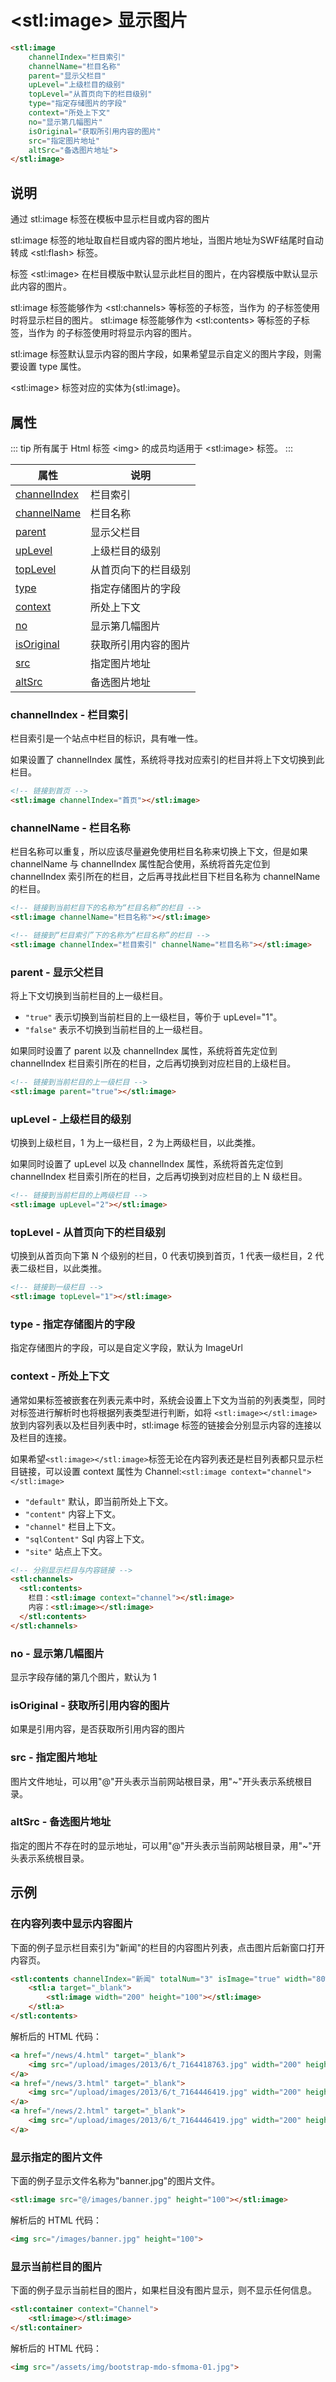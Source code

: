 ﻿---
sidebar: auto
---

# &lt;stl:image&gt; 显示图片

```html
<stl:image
    channelIndex="栏目索引"
    channelName="栏目名称"
    parent="显示父栏目"
    upLevel="上级栏目的级别"
    topLevel="从首页向下的栏目级别"
    type="指定存储图片的字段"
    context="所处上下文"
    no="显示第几幅图片"
    isOriginal="获取所引用内容的图片"
    src="指定图片地址"
    altSrc="备选图片地址">
</stl:image>
```

## 说明

通过 stl:image 标签在模板中显示栏目或内容的图片

stl:image 标签的地址取自栏目或内容的图片地址，当图片地址为SWF结尾时自动转成 &lt;stl:flash&gt; 标签。

标签 &lt;stl:image&gt; 在栏目模版中默认显示此栏目的图片，在内容模版中默认显示此内容的图片。

stl:image 标签能够作为 &lt;stl:channels&gt; 等标签的子标签，当作为 的子标签使用时将显示栏目的图片。
stl:image 标签能够作为 &lt;stl:contents&gt; 等标签的子标签，当作为 的子标签使用时将显示内容的图片。

stl:image 标签默认显示内容的图片字段，如果希望显示自定义的图片字段，则需要设置 type 属性。

 &lt;stl:image&gt; 标签对应的实体为{stl:image}。

## 属性

::: tip
所有属于 Html 标签 &lt;img&gt; 的成员均适用于 &lt;stl:image&gt; 标签。
:::

| 属性                                           | 说明                 |
|------------------------------------------------|----------------------|
| [channelIndex](#channelindex-栏目索引)         | 栏目索引             |
| [channelName](#channelname-栏目名称)           | 栏目名称             |
| [parent](#parent-显示父栏目)                   | 显示父栏目           |
| [upLevel](#uplevel-上级栏目的级别)             | 上级栏目的级别       |
| [topLevel](#toplevel-从首页向下的栏目级别)     | 从首页向下的栏目级别 |
| [type](#type-指定存储图片的字段)               | 指定存储图片的字段   |
| [context](#context-所处上下文)                 | 所处上下文           |
| [no](#no-显示第几幅图片)                       | 显示第几幅图片       |
| [isOriginal](#isoriginal-获取所引用内容的图片) | 获取所引用内容的图片 |
| [src](#src-指定图片地址)                       | 指定图片地址         |
| [altSrc](#altsrc-备选图片地址)                 | 备选图片地址         |

### channelIndex - 栏目索引

栏目索引是一个站点中栏目的标识，具有唯一性。

如果设置了 channelIndex 属性，系统将寻找对应索引的栏目并将上下文切换到此栏目。

```html
<!-- 链接到首页 -->
<stl:image channelIndex="首页"></stl:image>
```

### channelName - 栏目名称

栏目名称可以重复，所以应该尽量避免使用栏目名称来切换上下文，但是如果 channelName 与 channelIndex 属性配合使用，系统将首先定位到 channelIndex 索引所在的栏目，之后再寻找此栏目下栏目名称为 channelName 的栏目。

```html
<!-- 链接到当前栏目下的名称为“栏目名称”的栏目 -->
<stl:image channelName="栏目名称"></stl:image>
```

```html
<!-- 链接到“栏目索引”下的名称为“栏目名称”的栏目 -->
<stl:image channelIndex="栏目索引" channelName="栏目名称"></stl:image>
```

### parent - 显示父栏目

将上下文切换到当前栏目的上一级栏目。

- `"true"` 表示切换到当前栏目的上一级栏目，等价于 upLevel="1"。
- `"false"` 表示不切换到当前栏目的上一级栏目。

如果同时设置了 parent 以及 channelIndex 属性，系统将首先定位到 channelIndex 栏目索引所在的栏目，之后再切换到对应栏目的上级栏目。

```html
<!-- 链接到当前栏目的上一级栏目 -->
<stl:image parent="true"></stl:image>
```

### upLevel - 上级栏目的级别

切换到上级栏目，1 为上一级栏目，2 为上两级栏目，以此类推。

如果同时设置了 upLevel 以及 channelIndex 属性，系统将首先定位到 channelIndex 栏目索引所在的栏目，之后再切换到对应栏目的上 N 级栏目。

```html
<!-- 链接到当前栏目的上两级栏目 -->
<stl:image upLevel="2"></stl:image>
```

### topLevel - 从首页向下的栏目级别

切换到从首页向下第 N 个级别的栏目，0 代表切换到首页，1 代表一级栏目，2 代表二级栏目，以此类推。

```html
<!-- 链接到一级栏目 -->
<stl:image topLevel="1"></stl:image>
```

### type - 指定存储图片的字段

指定存储图片的字段，可以是自定义字段，默认为 ImageUrl

### context - 所处上下文

通常如果标签被嵌套在列表元素中时，系统会设置上下文为当前的列表类型，同时对标签进行解析时也将根据列表类型进行判断，如将 `<stl:image></stl:image>` 放到内容列表以及栏目列表中时，stl:image 标签的链接会分别显示内容的连接以及栏目的连接。

如果希望`<stl:image></stl:image>`标签无论在内容列表还是栏目列表都只显示栏目链接，可以设置 context 属性为 Channel:`<stl:image context="channel"></stl:image>`

- `"default"` 默认，即当前所处上下文。
- `"content"` 内容上下文。
- `"channel"` 栏目上下文。
- `"sqlContent"` Sql 内容上下文。
- `"site"` 站点上下文。

```html
<!-- 分别显示栏目与内容链接 -->
<stl:channels>
  <stl:contents>
    栏目：<stl:image context="channel"></stl:image>
    内容：<stl:image></stl:image>
  </stl:contents>
</stl:channels>
```

### no - 显示第几幅图片

显示字段存储的第几个图片，默认为 1

### isOriginal - 获取所引用内容的图片

如果是引用内容，是否获取所引用内容的图片

### src - 指定图片地址

图片文件地址，可以用"@"开头表示当前网站根目录，用"~"开头表示系统根目录。

### altSrc - 备选图片地址

指定的图片不存在时的显示地址，可以用"@"开头表示当前网站根目录，用"~"开头表示系统根目录。

## 示例

### 在内容列表中显示内容图片

下面的例子显示栏目索引为"新闻"的栏目的内容图片列表，点击图片后新窗口打开内容页。

```html
<stl:contents channelIndex="新闻" totalNum="3" isImage="true" width="80%">
    <stl:a target="_blank">
        <stl:image width="200" height="100"></stl:image>
    </stl:a>
</stl:contents>
```

解析后的 HTML 代码：

```html
<a href="/news/4.html" target="_blank">
    <img src="/upload/images/2013/6/t_7164418763.jpg" width="200" height="100">
</a>
<a href="/news/3.html" target="_blank">
    <img src="/upload/images/2013/6/t_7164446419.jpg" width="200" height="100">
</a>
<a href="/news/2.html" target="_blank">
    <img src="/upload/images/2013/6/t_7164446419.jpg" width="200" height="100">
</a>
```

### 显示指定的图片文件

下面的例子显示文件名称为"banner.jpg"的图片文件。

```html
<stl:image src="@/images/banner.jpg" height="100"></stl:image>
```

解析后的 HTML 代码：

```html
<img src="/images/banner.jpg" height="100">
```

### 显示当前栏目的图片

下面的例子显示当前栏目的图片，如果栏目没有图片显示，则不显示任何信息。

```html
<stl:container context="Channel">
    <stl:image></stl:image>
</stl:container>
```

解析后的 HTML 代码：

```html
<img src="/assets/img/bootstrap-mdo-sfmoma-01.jpg">
```
